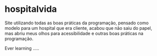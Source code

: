 # hospitalvida

Site utilizando todas as boas práticas da programação, pensado como modelo para um
hospital que era cliente, acabou que não saiu do papel, mas abriu meus olhos para
acessibilidade e outras boas práticas na programação.

Ever learning ..... 
